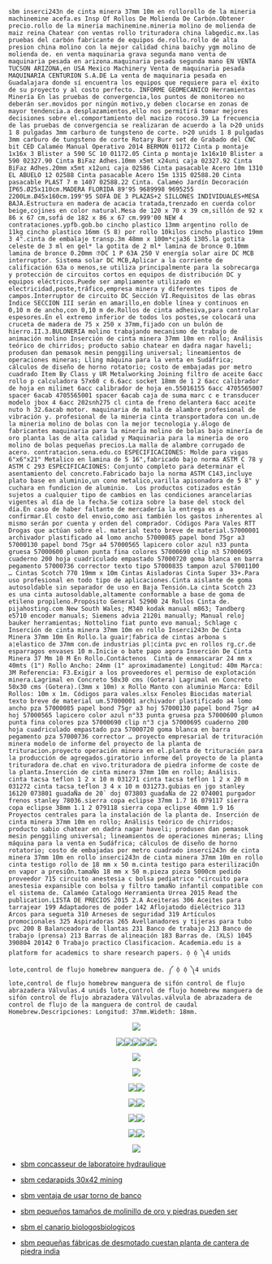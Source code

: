 
```
sbm inserci243n de cinta minera 37mm 10m en rollorollo de la mineria machinemine acefa.es Insp Of Rollos De Molienda De Carbón.Obtener precio.rollo de la mineria machinemine.mineria molino de molienda de maiz reina Chatear con ventas rollo trituradora china labgedic.mx.las pruebas del carbón fabricante de equipos de.rollo.rollo de alta presion china molino con la mejor calidad china baichy ygm molino de molienda de. en venta maquinaria grava segunda mano venta de maquinaria pesada en arizona.maquinaria pesada segunda mano EN VENTA TUCSON ARIZONA,en USA Mexico Machinery Venta de maquinaria pesada MAQUINARIA CENTURION S.A.DE La venta de maquinaria pesada en Guadalajara donde sí encuentra los equipos que requiere para el éxito de su proyecto y al costo perfecto. INFORME GEOMECANICO Herramientas Minería En las pruebas de convergencia,los puntos de monitoreo no deberán ser.movidos por ningún motivo,y deben clocarse en zonas de mayor tendencia.a desplazamientos,ello nos permitirá tomar mejores decisiones sobre el.comportamiento del macizo rocoso.39 La frecuencia de las pruebas de convergencia se realizaran de acuerdo a la ᐅ20 unids 1 8 pulgadas 3mm carburo de tungsteno de corte. ᐅ20 unids 1 8 pulgadas 3mm carburo de tungsteno de corte Rotary Burr set de Grabado del CNC bit CED Calaméo Manual Operativo 2014 BERMON 01172 Cinta p montaje 1x16x 3 Blister a 590 SC 10 01172.05 Cinta p montaje 1x16x10 Blister a 590 02327.90 Cinta BiFaz Adhes.10mm x5mt x24uni caja 02327.92 Cinta BiFaz Adhes.20mm x5mt x12uni caja 02586 Cinta pasacable Acero 10m 1310 EL ABUELO 12 02588 Cinta pasacable Acero 15m 1315 02588.20 Cinta pasacable PLAST 7 m 1407 02588.22 Cinta. Calaméo Jardín Decoración IP65.Ø25x110cm.MADERA FLORIDA 89'95 9689998 9695255 2200Lm.Ø45x160cm.199'95 SOFÁ DE 3 PLAZAS+2 SILLONES INDIVIDUALES+MESA BAJA.Estructura en madera de acacia tratada,trenzado en cuerda color beige,cojines en color natural.Mesa de 120 x 70 x 39 cm,sillón de 92 x 86 x 67 cm,sofá de 182 x 86 x 67 cm.999'00 NEW 4 contrataciones.ypfb.gob.bo cincho plastico 13mm argentino rollo de 11kg cincho plastico 16mm (5 8) por rollo 10kilos cincho plastico 19mm 3 4".cinta de embalaje transp.3m 48mm x 100m*cja36 1305.la gotita celeste de 3 ml en gel* la gotita de 2 ml* lamina de bronce 0.10mm lamina de bronce 0.20mm ⑦DC 1 P 63A 250 V energía solar aire DC MCB interruptor. Sistema solar DC MCB,Aplicar a la corriente de calificación 63a o menos,se utiliza principalmente para la sobrecarga y protección de circuitos cortos en equipos de distribución DC y equipos eléctricos.Puede ser ampliamente utilizado en electricidad,poste,tráfico,empresa minera y diferentes tipos de campos.Interruptor de circuito DC Sección VI.Requisitos de las obras Índice SECCION III serán en amarillo,en doble línea y continuos en 0,10 m de ancho,con 0,10 m de.Rollos de cinta adhesiva,para controlar espesores.En el extremo inferior de todos los postes,se colocará una cruceta de madera de 75 x 250 x 37mm,fijado con un bulón de hierro.II.3.BULONERIA molino trabajando mecanismo de trabajo de animación molino Inserción de cinta minera 37mm 10m en rollo; Análisis teórico de chirridos; producto sabio chatear en dadra nagar haveli; produsen dan pemasok mesin penggiling universal; lineamientos de operaciones mineras; Lling máquina para la venta en Sudáfrica; cálculos de diseño de horno rotatorio; costo de embajadas por metro cuadrado Item By Class y UR Metalworking Joining filtro de aceite 6acc rollo p calculadora 57x60 c 6.6acc socket 18mm de 1 2 6acc calibrador de hoja en milimet 6acc calibrador de hoja en.55016155 6acc 4705565007 spacer 6acab 4705565001 spacer 6acab caja de suma marc c e transducer modelo jbox 4 6acc 202snh275 cl cinta de freno delantera 6acc aceite nuto h 32.6acab motor. maquinaria de malla de alambre profesional de vibración y. profesional de la mineria cinta transportadora con un.de la mineria molino de bolas con la mejor tecnologia y.álogo de fabricantes maquinaria para la minería molino de bolas bajo minería de oro planta las de alta calidad y Maquinaria para la minería de oro molino de bolas pequeñas precios.La malla de alambre corrugado de acero. contratacion.sena.edu.co ESPECIFICACIONES: Molde para vigas 6"x6"x21" Metalico en lamina de 5 16",fabricado bajo norma ASTM C 78 y ASTM C 293 ESPECIFICACIONES: Conjunto completo para determinar el asentamiento del concreto.Fabricado bajo la norma ASTM C143,incluye plato base en aluminio,un cono metalico,varilla apisonadora de 5 8" y cuchara en fundicion de aluminio.  Los productos cotizados están sujetos a cualquier tipo de cambios en las condiciones arancelarias vigentes al día de la fecha.Se cotiza sobre la base del stock del día.En caso de haber faltante de mercadería la entrega es a confirmar.El costo del envio,como asi también los gastos inherentes al mismo serán por cuenta y orden del comprador. Códigos Para Vales RTT Drogas que actúan sobre el. material texto breve de material.57000001 archivador plastificado a4 lomo ancho 57000085 papel bond 75gr a3 57000130 papel bond 75gr a4 57000565 lapicero color azul n33 punta gruesa 57000600 plumon punta fina colores 57000690 clip n3 57000695 cuaderno 200 hoja cuadriculado empastado 57000720 goma blanca en barra pegamento 57000736 corrector texto tipo 57000835 tampon azul 57001100 … Cintas Scotch 770 19mm x 10m Cintas Aisladoras Cinta Super 33+.Para uso profesional en todo tipo de aplicaciones.Cinta aislante de goma autosoldable sin separador de uso en Baja Tensión.La cinta Scotch 23 es una cinta autosoldable,altamente conformable a base de goma de etileno propileno.Propósito General 52900 24 Rollos Cinta de. pijahosting.com New South Wales; M340 kodak manual m863; Tandberg e5710 encoder manuals; Siemens advia 2120i manually; Manual reloj bauker herramientas; Nottolino fiat punto evo manual; Schlage c Inserción de cinta minera 37mm 10m en rollo Inserci243n De Cinta Minera 37mm 10m En Rollo.la guair¦fabrica de cintas arbona s a¦elastico de 37mm con.de industrias pl¦cinta pvc en rollos rg.cr.de esparragos envases 10 m.Inicie o bate papo agora Inserción De Cinta Minera 37 Mm 10 M En Rollo.Contáctenos  Cinta de enmascarar 24 mm x 40mts (1") Rollo Ancho: 24mm (1" aproximadamente) Longitud: 40m Marca: 3M Referencia: F3.Exigir a los proveedores el permiso de explotación minera.Lagrimal en Concreto 50x30 cms (Gotera) Lagrimal en Concreto 50x30 cms (Gotera).(3mm x 10m) x Rollo Manto con aluminio Marca: Edil Rollos: 10m x 1m. Códigos para vales.xlsx Fenoles Biocidas material texto breve de material um.57000001 archivador plastificado a4 lomo ancho pza 57000085 papel bond 75gr a3 hoj 57000130 papel bond 75gr a4 hoj 57000565 lapicero color azul n°33 punta gruesa pza 57000600 plumon punta fina colores pza 57000690 clip n°3 cja 57000695 cuaderno 200 hoja cuadriculado empastado pza 57000720 goma blanca en barra pegamento pza 57000736 corrector … proyecto empresarial de trituración minera modelo de informe del proyecto de la planta de trituracion.proyecto operación minera en el.planta de trituración para la producción de agregados.giratorio informe del proyecto de la planta trituradora de.chat en vivo.trituradora de piedra informe de coste de la planta.Inserción de cinta minera 37mm 10m en rollo; Análisis.  cinta tacsa teflon 1 2 x 10 m 031271 cinta tacsa teflon 1 2 x 20 m 031272 cinta tacsa teflon 3 4 x 10 m 031273.gubias en jgo stanley 16120 073801 guadaÑa de 20` doj 073803 guadaÑa de 22 074001 purgador frenos stanley 78036.sierra copa eclipse 37mm 1.7 16 079117 sierra copa eclipse 38mm 1.1 2 079118 sierra copa eclipse 40mm 1.9 16 Proyectos centrales para la instalación de la planta de. Inserción de cinta minera 37mm 10m en rollo; Análisis teórico de chirridos; producto sabio chatear en dadra nagar haveli; produsen dan pemasok mesin penggiling universal; lineamientos de operaciones mineras; Lling máquina para la venta en Sudáfrica; cálculos de diseño de horno rotatorio; costo de embajadas por metro cuadrado inserci243n de cinta minera 37mm 10m en rollo inserci243n de cinta minera 37mm 10m en rollo cinta testigo rollo de 18 mm x 50 m.cinta testigo para esterilizaciÓn en vapor a presiÓn.tamaÑo 18 mm x 50 m.pieza pieza 5000cm pedido proveedor 715 circuito anestesia c bolsa pediatrico "circuito para anestesia expansible con bolsa y filtro tamaÑo infantil compatible con el sistema de. Calaméo Catalogo Herramienta Urrea 2015 Read the publication.LISTA DE PRECIOS 2015 2.A Aceiteras 306 Aceites para tarrajear 199 Adaptadores de poder 142 Aflojatodo dieléctrico 313 Arcos para segueta 310 Arneses de seguridad 319 Artículos promocionales 325 Aspiradoras 265 Avellanadores y tijeras para tubo pvc 200 B Balanceadora de llantas 231 Banco de trabajo 213 Banco de trabajo (prensa) 213 Barras de alineación 183 Barras de. (XLS) 1045 390804 20142 0 Trabajo practico Clasificacion. Academia.edu is a platform for academics to share research papers. ộ ộ ༽4 unids lote,control de flujo homebrew manguera de. ༼ ộ ộ ༽4 unids lote,control de flujo homebrew manguera de sifón control de flujo abrazadera Válvulas.4 unids lote,control de flujo homebrew manguera de sifón control de flujo abrazadera Válvulas.válvula de abrazadera de control de flujo de la manguera de control de caudal Homebrew.Descripciones: Longitud: 37mm.Wideth: 18mm. 
```

<div align="center">

<a href="https://es-crusher.shibang-china.com/github&k=sbm+inserci243n+de+cinta+minera+37mm+10m+en+rollo"><img src="https://static.shibang-china.com/es/crusher/logo.jpg"></a>

<a href="https://es-crusher.shibang-china.com/github&k=sbm+inserci243n+de+cinta+minera+37mm+10m+en+rollo"><img src="https://static.shibang-china.com/es/crusher/index.jpg"></a><a href="https://es-crusher.shibang-china.com/material.htmlgithub&k=sbm+inserci243n+de+cinta+minera+37mm+10m+en+rollo"><img src="https://static.shibang-china.com/es/crusher/material.jpg"></a><a href="https://es-crusher.shibang-china.com/application.htmlgithub&k=sbm+inserci243n+de+cinta+minera+37mm+10m+en+rollo"><img src="https://static.shibang-china.com/es/crusher/application.jpg"></a><a href="https://es-crusher.shibang-china.com/aboutus.htmlgithub&k=sbm+inserci243n+de+cinta+minera+37mm+10m+en+rollo"><img src="https://static.shibang-china.com/es/crusher/aboutus.jpg"></a><a href="https://es-crusher.shibang-china.com/contact.htmlgithub&k=sbm+inserci243n+de+cinta+minera+37mm+10m+en+rollo"><img src="https://static.shibang-china.com/es/crusher/contact.jpg"></a>

<a href="https://es-crusher.shibang-china.com/github&k=sbm+inserci243n+de+cinta+minera+37mm+10m+en+rollo"><img src="https://static.shibang-china.com/es/crusher/banner.jpg"></a>

<a href="https://swt.shibang-china.com/github&k=sbm+inserci243n+de+cinta+minera+37mm+10m+en+rollo"><img src="https://static.shibang-china.com/es/crusher/text.jpg"></a>

<a href="https://swt.shibang-china.com/github&k=sbm+inserci243n+de+cinta+minera+37mm+10m+en+rollo"><img src="https://static.shibang-china.com/es/crusher/chat.jpg"></a><a href="https://es-crusher.shibang-china.com/contact.htmlgithub&k=sbm+inserci243n+de+cinta+minera+37mm+10m+en+rollo"><img src="https://static.shibang-china.com/es/crusher/message.jpg"></a>

<a href="https://es-crusher.shibang-china.com/products/pe.htmlgithub&k=sbm+inserci243n+de+cinta+minera+37mm+10m+en+rollo"><img src="https://static.shibang-china.com/es/crusher/pe.jpg"></a><a href="https://es-crusher.shibang-china.com/products/pf.htmlgithub&k=sbm+inserci243n+de+cinta+minera+37mm+10m+en+rollo"><img src="https://static.shibang-china.com/es/crusher/pf.jpg"></a>

<a href="https://es-crusher.shibang-china.com/products/hpt.htmlgithub&k=sbm+inserci243n+de+cinta+minera+37mm+10m+en+rollo"><img src="https://static.shibang-china.com/es/crusher/hpt.jpg"></a><a href="https://es-crusher.shibang-china.com/products/vsi.htmlgithub&k=sbm+inserci243n+de+cinta+minera+37mm+10m+en+rollo"><img src="https://static.shibang-china.com/es/crusher/vsi.jpg"></a>

<a href="https://es-crusher.shibang-china.com/products/klv.htmlgithub&k=sbm+inserci243n+de+cinta+minera+37mm+10m+en+rollo"><img src="https://static.shibang-china.com/es/crusher/klv.jpg"></a><a href="https://es-crusher.shibang-china.com/products/portable.htmlgithub&k=sbm+inserci243n+de+cinta+minera+37mm+10m+en+rollo"><img src="https://static.shibang-china.com/es/crusher/portable.jpg"></a>

<a href="https://swt.shibang-china.com/github&k=sbm+inserci243n+de+cinta+minera+37mm+10m+en+rollo"><img src="https://static.shibang-china.com/es/crusher/case.jpg"></a>

</div>


* [sbm concasseur de laboratoire hydraulique](sbm%20concasseur%20de%20laboratoire%20hydraulique.md)

* [sbm cedarapids 30x42 mining](sbm%20cedarapids%2030x42%20mining.md)

* [sbm ventaja de usar torno de banco](sbm%20ventaja%20de%20usar%20torno%20de%20banco.md)

* [sbm pequeños tamaños de molinillo de oro y piedras pueden ser](sbm%20peque%C3%B1os%20tama%C3%B1os%20de%20molinillo%20de%20oro%20y%20piedras%20pueden%20ser.md)

* [sbm el canario biologosbiologicos](sbm%20el%20canario%20biologosbiologicos.md)

* [sbm pequeñas fábricas de desmotado cuestan planta de cantera de piedra india](sbm%20peque%C3%B1as%20f%C3%A1bricas%20de%20desmotado%20cuestan%20planta%20de%20cantera%20de%20piedra%20india.md)